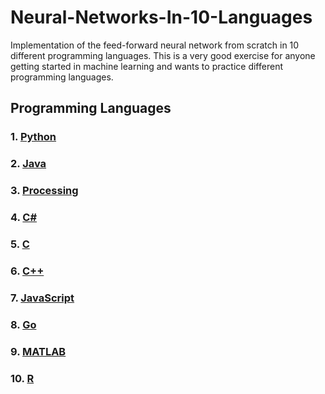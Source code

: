 # Neural-Networks-In-10-Languages
Implementation of the feed-forward neural network from scratch in 10 different programming languages. This is a very good exercise for anyone getting started in machine learning and wants to practice different programming languages.

## Programming Languages

### 1. [Python](#python)
### 2. [Java](#java)
### 3. [Processing](#processing)
### 4. [C#](#c_sharp)
### 5. [C](#c)
### 6. [C++](#c_plus_plus)
### 7. [JavaScript](#javascript)
### 8. [Go](#go)
### 9. [MATLAB](#matlab)
### 10. [R](#R)
